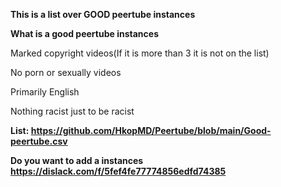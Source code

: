 **This is a list over GOOD peertube instances**

**What is a good peertube instances** 

Marked copyright videos(If it is more than 3 it is not on the list)

No porn or sexually videos

Primarily English

Nothing racist just to be racist


**List: https://github.com/HkopMD/Peertube/blob/main/Good-peertube.csv**

**Do you want to add a instances https://dislack.com/f/5fef4fe77774856edfd74385**
